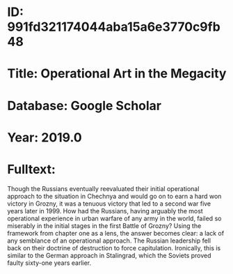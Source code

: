 # ID: 991fd321174044aba15a6e3770c9fb48
# Title: Operational Art in the Megacity
# Database: Google Scholar
# Year: 2019.0
# Fulltext:
Though the Russians eventually reevaluated their initial operational approach to the situation in Chechnya and would go on to earn a hard won victory in Grozny, it was a tenuous victory that led to a second war five years later in 1999.
How had the Russians, having arguably the most operational experience in urban warfare of any army in the world, failed so miserably in the initial stages in the first Battle of Grozny?
Using the framework from chapter one as a lens, the answer becomes clear: a lack of any semblance of an operational approach.
The Russian leadership fell back on their doctrine of destruction to force capitulation.
Ironically, this is similar to the German approach in Stalingrad, which the Soviets proved faulty sixty-one years earlier.